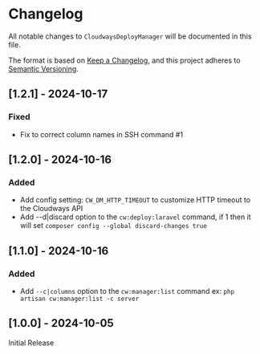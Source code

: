 # Changelog

All notable changes to `CloudwaysDeployManager` will be documented in this file.

The format is based on [Keep a Changelog](https://keepachangelog.com/en/1.0.0/),
and this project adheres to [Semantic Versioning](https://semver.org/spec/v2.0.0.html).


## [1.2.1] - 2024-10-17

### Fixed

- Fix to correct column names in SSH command #1

## [1.2.0] - 2024-10-16

### Added

- Add config setting: `CW_DM_HTTP_TIMEOUT` to customize HTTP timeout to the Cloudways API
- Add --d|discard option to the `cw:deploy:laravel` command, if 1 then it will set 
`composer config --global discard-changes true`

## [1.1.0] - 2024-10-16

### Added
- Add `--c|columns` option to the `cw:manager:list` command ex: `php artisan cw:manager:list -c server`

## [1.0.0] - 2024-10-05

Initial Release
